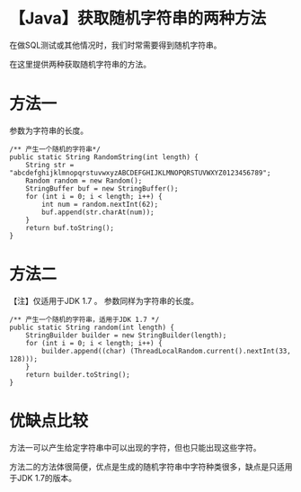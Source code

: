 # 【Java】获取随机字符串的两种方法
在做SQL测试或其他情况时，我们时常需要得到随机字符串。

在这里提供两种获取随机字符串的方法。

# 方法一
参数为字符串的长度。

	/** 产生一个随机的字符串*/  
	public static String RandomString(int length) {  
	    String str = "abcdefghijklmnopqrstuvwxyzABCDEFGHIJKLMNOPQRSTUVWXYZ0123456789";  
	    Random random = new Random();  
	    StringBuffer buf = new StringBuffer();  
	    for (int i = 0; i < length; i++) {  
	        int num = random.nextInt(62);  
	        buf.append(str.charAt(num));  
	    }  
	    return buf.toString();  
	}  

# 方法二
【注】仅适用于JDK 1.7 。
参数同样为字符串的长度。
	
	/** 产生一个随机的字符串，适用于JDK 1.7 */  
	public static String random(int length) {  
	    StringBuilder builder = new StringBuilder(length);  
	    for (int i = 0; i < length; i++) {  
	        builder.append((char) (ThreadLocalRandom.current().nextInt(33, 128)));  
	    }  
	    return builder.toString();  
	}  

# 优缺点比较

方法一可以产生给定字符串中可以出现的字符，但也只能出现这些字符。

方法二的方法体很简便，优点是生成的随机字符串中字符种类很多，缺点是只适用于JDK 1.7的版本。
